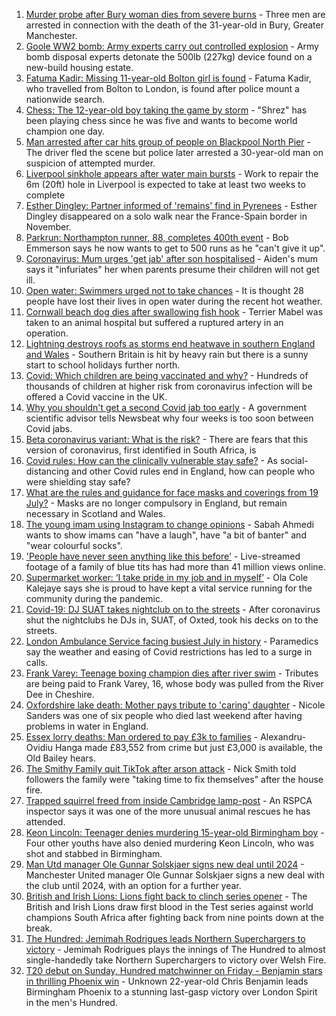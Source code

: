 1. [Murder probe after Bury woman dies from severe burns](https://www.bbc.co.uk/news/uk-england-manchester-57957818) - Three men are arrested in connection with the death of the 31-year-old in Bury, Greater Manchester.
2. [Goole WW2 bomb: Army experts carry out controlled explosion](https://www.bbc.co.uk/news/uk-england-humber-57953506) - Army bomb disposal experts detonate the 500lb (227kg) device found on a new-build housing estate.
3. [Fatuma Kadir: Missing 11-year-old Bolton girl is found](https://www.bbc.co.uk/news/uk-england-manchester-57955421) - Fatuma Kadir, who travelled from Bolton to London, is found after police mount a nationwide search.
4. [Chess: The 12-year-old boy taking the game by storm](https://www.bbc.co.uk/news/uk-england-london-57919082) - "Shrez" has been playing chess since he was five and wants to become world champion one day.
5. [Man arrested after car hits group of people on Blackpool North Pier](https://www.bbc.co.uk/news/uk-england-lancashire-57957823) - The driver fled the scene but police later arrested a 30-year-old man on suspicion of attempted murder.
6. [Liverpool sinkhole appears after water main bursts](https://www.bbc.co.uk/news/uk-england-merseyside-57954296) - Work to repair the 6m (20ft) hole in Liverpool is expected to take at least two weeks to complete
7. [Esther Dingley: Partner informed of 'remains' find in Pyrenees](https://www.bbc.co.uk/news/uk-england-tyne-57954180) - Esther Dingley disappeared on a solo walk near the France-Spain border in November.
8. [Parkrun: Northampton runner, 88, completes 400th event](https://www.bbc.co.uk/news/uk-england-northamptonshire-57954713) - Bob Emmerson says he now wants to get to 500 runs as he "can't give it up".
9. [Coronavirus: Mum urges 'get jab' after son hospitalised](https://www.bbc.co.uk/news/uk-england-tees-57375406) - Aiden's mum says it "infuriates" her when parents presume their children will not get ill.
10. [Open water: Swimmers urged not to take chances](https://www.bbc.co.uk/news/uk-57953480) - It is thought 28 people have lost their lives in open water during the recent hot weather.
11. [Cornwall beach dog dies after swallowing fish hook](https://www.bbc.co.uk/news/uk-england-cornwall-57954547) - Terrier Mabel was taken to an animal hospital but suffered a ruptured artery in an operation.
12. [Lightning destroys roofs as storms end heatwave in southern England and Wales](https://www.bbc.co.uk/news/uk-57952825) - Southern Britain is hit by heavy rain but there is a sunny start to school holidays further north.
13. [Covid: Which children are being vaccinated and why?](https://www.bbc.co.uk/news/health-57888429) - Hundreds of thousands of children at higher risk from coronavirus infection will be offered a Covid vaccine in the UK.
14. [Why you shouldn't get a second Covid jab too early](https://www.bbc.co.uk/news/newsbeat-57682233) - A government scientific advisor tells Newsbeat why four weeks is too soon between Covid jabs.
15. [Beta coronavirus variant: What is the risk?](https://www.bbc.co.uk/news/health-55534727) - There are fears that this version of coronavirus, first identified in South Africa, is
16. [Covid rules: How can the clinically vulnerable stay safe?](https://www.bbc.co.uk/news/health-51997151) - As social-distancing and other Covid rules end in England, how can people who were shielding stay safe?
17. [What are the rules and guidance for face masks and coverings from 19 July?](https://www.bbc.co.uk/news/health-51205344) - Masks are no longer compulsory in England, but remain necessary in Scotland and Wales.
18. [The young imam using Instagram to change opinions](https://www.bbc.co.uk/news/uk-england-manchester-57946493) - Sabah Ahmedi wants to show imams can "have a laugh", have "a bit of banter" and "wear colourful socks".
19. ['People have never seen anything like this before'](https://www.bbc.co.uk/news/uk-england-leicestershire-57836610) - Live-streamed footage of a family of blue tits has had more than 41 million views online.
20. [Supermarket worker: ‘I take pride in my job and in myself’](https://www.bbc.co.uk/news/uk-england-london-57919079) - Ola Cole Kalejaye says she is proud to have kept a vital service running for the community during the pandemic.
21. [Covid-19: DJ SUAT takes nightclub on to the streets](https://www.bbc.co.uk/news/uk-england-surrey-57935752) - After coronavirus shut the nightclubs he DJs in, SUAT, of Oxted, took his decks on to the streets.
22. [London Ambulance Service facing busiest July in history](https://www.bbc.co.uk/news/uk-england-london-57936032) - Paramedics say the weather and easing of Covid restrictions has led to a surge in calls.
23. [Frank Varey: Teenage boxing champion dies after river swim](https://www.bbc.co.uk/news/uk-england-merseyside-57928688) - Tributes are being paid to Frank Varey, 16, whose body was pulled from the River Dee in Cheshire.
24. [Oxfordshire lake death: Mother pays tribute to 'caring' daughter](https://www.bbc.co.uk/news/uk-england-oxfordshire-57940537) - Nicole Sanders was one of six people who died last weekend after having problems in water in England.
25. [Essex lorry deaths: Man ordered to pay £3k to families](https://www.bbc.co.uk/news/uk-england-essex-57943328) - Alexandru-Ovidiu Hanga made £83,552 from crime but just £3,000 is available, the Old Bailey hears.
26. [The Smithy Family quit TikTok after arson attack](https://www.bbc.co.uk/news/uk-england-london-57864221) - Nick Smith told followers the family were "taking time to fix themselves" after the house fire.
27. [Trapped squirrel freed from inside Cambridge lamp-post](https://www.bbc.co.uk/news/uk-england-cambridgeshire-57946712) - An RSPCA inspector says it was one of the more unusual animal rescues he has attended.
28. [Keon Lincoln: Teenager denies murdering 15-year-old Birmingham boy](https://www.bbc.co.uk/news/uk-england-birmingham-57948025) - Four other youths have also denied murdering Keon Lincoln, who was shot and stabbed in Birmingham.
29. [Man Utd manager Ole Gunnar Solskjaer signs new deal until 2024](https://www.bbc.co.uk/sport/football/57954333) - Manchester United manager Ole Gunnar Solskjaer signs a new deal with the club until 2024, with an option for a further year.
30. [British and Irish Lions: Lions fight back to clinch series opener](https://www.bbc.co.uk/sport/rugby-union/57955588) - The British and Irish Lions draw first blood in the Test series against world champions South Africa after fighting back from nine points down at the break.
31. [The Hundred: Jemimah Rodrigues leads Northern Superchargers to victory](https://www.bbc.co.uk/sport/cricket/57955128) - Jemimah Rodrigues plays the innings of The Hundred to almost single-handedly take Northern Superchargers to victory over Welsh Fire.
32. [T20 debut on Sunday, Hundred matchwinner on Friday - Benjamin stars in thrilling Phoenix win](https://www.bbc.co.uk/sport/cricket/57949800) - Unknown 22-year-old Chris Benjamin leads Birmingham Phoenix to a stunning last-gasp victory over London Spirit in the men's Hundred.
